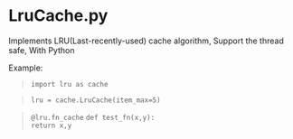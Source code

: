 LruCache.py
======

Implements LRU(Last-recently-used) cache algorithm, Support the thread safe, With Python


Example:

>`import lru as cache`

>`lru = cache.LruCache(item_max=5)`
      
>`@lru.fn_cache` 
>`def test_fn(x,y):`  
>`return x,y`
